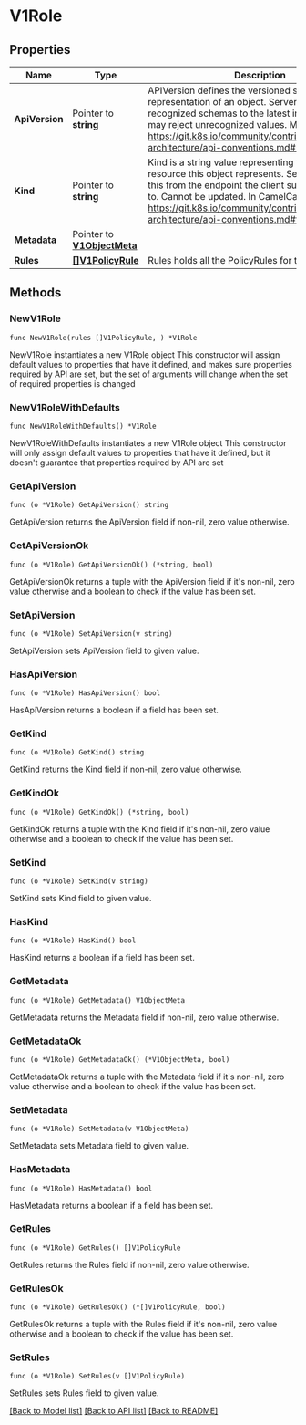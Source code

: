 # V1Role

## Properties

Name | Type | Description | Notes
------------ | ------------- | ------------- | -------------
**ApiVersion** | Pointer to **string** | APIVersion defines the versioned schema of this representation of an object. Servers should convert recognized schemas to the latest internal value, and may reject unrecognized values. More info: https://git.k8s.io/community/contributors/devel/sig-architecture/api-conventions.md#resources | [optional] 
**Kind** | Pointer to **string** | Kind is a string value representing the REST resource this object represents. Servers may infer this from the endpoint the client submits requests to. Cannot be updated. In CamelCase. More info: https://git.k8s.io/community/contributors/devel/sig-architecture/api-conventions.md#types-kinds | [optional] 
**Metadata** | Pointer to [**V1ObjectMeta**](V1ObjectMeta.md) |  | [optional] 
**Rules** | [**[]V1PolicyRule**](V1PolicyRule.md) | Rules holds all the PolicyRules for this Role | 

## Methods

### NewV1Role

`func NewV1Role(rules []V1PolicyRule, ) *V1Role`

NewV1Role instantiates a new V1Role object
This constructor will assign default values to properties that have it defined,
and makes sure properties required by API are set, but the set of arguments
will change when the set of required properties is changed

### NewV1RoleWithDefaults

`func NewV1RoleWithDefaults() *V1Role`

NewV1RoleWithDefaults instantiates a new V1Role object
This constructor will only assign default values to properties that have it defined,
but it doesn't guarantee that properties required by API are set

### GetApiVersion

`func (o *V1Role) GetApiVersion() string`

GetApiVersion returns the ApiVersion field if non-nil, zero value otherwise.

### GetApiVersionOk

`func (o *V1Role) GetApiVersionOk() (*string, bool)`

GetApiVersionOk returns a tuple with the ApiVersion field if it's non-nil, zero value otherwise
and a boolean to check if the value has been set.

### SetApiVersion

`func (o *V1Role) SetApiVersion(v string)`

SetApiVersion sets ApiVersion field to given value.

### HasApiVersion

`func (o *V1Role) HasApiVersion() bool`

HasApiVersion returns a boolean if a field has been set.

### GetKind

`func (o *V1Role) GetKind() string`

GetKind returns the Kind field if non-nil, zero value otherwise.

### GetKindOk

`func (o *V1Role) GetKindOk() (*string, bool)`

GetKindOk returns a tuple with the Kind field if it's non-nil, zero value otherwise
and a boolean to check if the value has been set.

### SetKind

`func (o *V1Role) SetKind(v string)`

SetKind sets Kind field to given value.

### HasKind

`func (o *V1Role) HasKind() bool`

HasKind returns a boolean if a field has been set.

### GetMetadata

`func (o *V1Role) GetMetadata() V1ObjectMeta`

GetMetadata returns the Metadata field if non-nil, zero value otherwise.

### GetMetadataOk

`func (o *V1Role) GetMetadataOk() (*V1ObjectMeta, bool)`

GetMetadataOk returns a tuple with the Metadata field if it's non-nil, zero value otherwise
and a boolean to check if the value has been set.

### SetMetadata

`func (o *V1Role) SetMetadata(v V1ObjectMeta)`

SetMetadata sets Metadata field to given value.

### HasMetadata

`func (o *V1Role) HasMetadata() bool`

HasMetadata returns a boolean if a field has been set.

### GetRules

`func (o *V1Role) GetRules() []V1PolicyRule`

GetRules returns the Rules field if non-nil, zero value otherwise.

### GetRulesOk

`func (o *V1Role) GetRulesOk() (*[]V1PolicyRule, bool)`

GetRulesOk returns a tuple with the Rules field if it's non-nil, zero value otherwise
and a boolean to check if the value has been set.

### SetRules

`func (o *V1Role) SetRules(v []V1PolicyRule)`

SetRules sets Rules field to given value.



[[Back to Model list]](../README.md#documentation-for-models) [[Back to API list]](../README.md#documentation-for-api-endpoints) [[Back to README]](../README.md)


